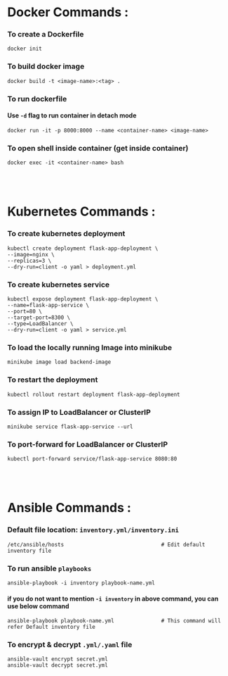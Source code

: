 # Docker Commands :

### To create a Dockerfile

```
docker init
```

### To build docker image

```
docker build -t <image-name>:<tag> .
```

### To run dockerfile

#### Use `-d` flag to run container in detach mode

```
docker run -it -p 8000:8000 --name <container-name> <image-name>
```

### To open shell inside container (get inside container)

```
docker exec -it <container-name> bash
```

<br>
<br>

# Kubernetes Commands :

### To create kubernetes deployment

```
kubectl create deployment flask-app-deployment \
--image=nginx \
--replicas=3 \
--dry-run=client -o yaml > deployment.yml
```

### To create kubernetes service

```
kubectl expose deployment flask-app-deployment \
--name=flask-app-service \
--port=80 \
--target-port=8300 \
--type=LoadBalancer \
--dry-run=client -o yaml > service.yml
```

### To load the locally running Image into minikube

```
minikube image load backend-image
```

### To restart the deployment

```
kubectl rollout restart deployment flask-app-deployment
```

### To assign IP to LoadBalancer or ClusterIP

```
minikube service flask-app-service --url
```

### To port-forward for LoadBalancer or ClusterIP

```
kubectl port-forward service/flask-app-service 8080:80
```

<br>
<br>

# Ansible Commands :

### Default file location: `inventory.yml/inventory.ini`

```
/etc/ansible/hosts                               # Edit default inventory file
```

### To run ansible `playbooks`

```
ansible-playbook -i inventory playbook-name.yml
```

#### if you do not want to mention `-i inventory` in above command, you can use below command

```
ansible-playbook playbook-name.yml               # This command will refer Default inventory file
```

### To encrypt & decrypt `.yml/.yaml` file

```
ansible-vault encrypt secret.yml
ansible-vault decrypt secret.yml
```
